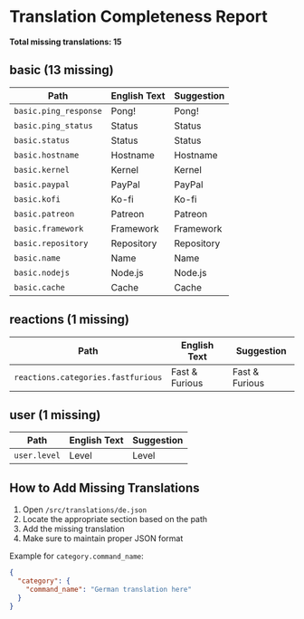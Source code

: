 # Translation Completeness Report

**Total missing translations: 15**

## basic (13 missing)

| Path | English Text | Suggestion |
|------|-------------|------------|
| `basic.ping_response` | Pong! | Pong! |
| `basic.ping_status` | Status | Status |
| `basic.status` | Status | Status |
| `basic.hostname` | Hostname | Hostname |
| `basic.kernel` | Kernel | Kernel |
| `basic.paypal` | PayPal | PayPal |
| `basic.kofi` | Ko-fi | Ko-fi |
| `basic.patreon` | Patreon | Patreon |
| `basic.framework` | Framework | Framework |
| `basic.repository` | Repository | Repository |
| `basic.name` | Name | Name |
| `basic.nodejs` | Node.js | Node.js |
| `basic.cache` | Cache | Cache |

## reactions (1 missing)

| Path | English Text | Suggestion |
|------|-------------|------------|
| `reactions.categories.fastfurious` | Fast & Furious | Fast & Furious |

## user (1 missing)

| Path | English Text | Suggestion |
|------|-------------|------------|
| `user.level` | Level | Level |

## How to Add Missing Translations

1. Open `/src/translations/de.json`
2. Locate the appropriate section based on the path
3. Add the missing translation
4. Make sure to maintain proper JSON format

Example for `category.command_name`:
```json
{
  "category": {
    "command_name": "German translation here"
  }
}
```
